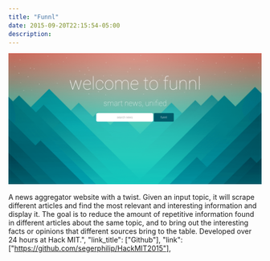 ```yaml
---
title: "Funnl"
date: 2015-09-20T22:15:54-05:00
description: 
---
```


![funnl](/images/funnl/funnl.png)

A news aggregator website with a twist. Given an input topic, it will scrape different articles and find the most relevant and interesting information and display it. The goal is to reduce the amount of repetitive information found in different articles about the same topic, and to bring out the interesting facts or opinions that different sources bring to the table. Developed over 24 hours at Hack MIT.",
        "link_title": ["Github"],
        "link": ["https://github.com/segerphilip/HackMIT2015"],
